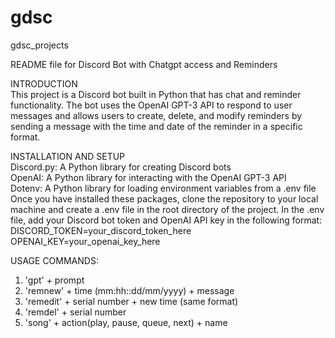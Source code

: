 # gdsc
gdsc_projects


README file for Discord Bot with Chatgpt access and Reminders

INTRODUCTION\
This project is a Discord bot built in Python that has chat and reminder functionality. The bot uses the OpenAI GPT-3 API to respond to user messages and allows users to create, delete, and modify reminders by sending a message with the time and date of the reminder in a specific format.


INSTALLATION AND SETUP\
Discord.py: A Python library for creating Discord bots\
OpenAI: A Python library for interacting with the OpenAI GPT-3 API\
Dotenv: A Python library for loading environment variables from a .env file\
Once you have installed these packages, clone the repository to your local machine and create a .env file in the root directory of the project. In the .env file, add your Discord bot token and OpenAI API key in the following format:
DISCORD_TOKEN=your_discord_token_here
OPENAI_KEY=your_openai_key_here


USAGE COMMANDS:
1. 'gpt' + prompt
2. 'remnew' + time (mm:hh::dd/mm/yyyy) + message
3. 'remedit' + serial number + new time (same format)
4. 'remdel' + serial number
5. 'song' + action(play, pause, queue, next) + name
